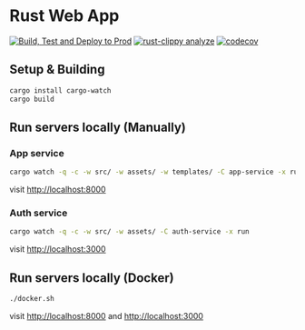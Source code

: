 # Rust Web App

[![Build, Test and Deploy to Prod](https://github.com/acgetchell/live-bootcamp-project/actions/workflows/prod.yml/badge.svg)](https://github.com/acgetchell/live-bootcamp-project/actions/workflows/prod.yml)
[![rust-clippy analyze](https://github.com/acgetchell/live-bootcamp-project/actions/workflows/rust-clippy.yml/badge.svg)](https://github.com/acgetchell/live-bootcamp-project/actions/workflows/rust-clippy.yml)
[![codecov](https://codecov.io/gh/acgetchell/live-bootcamp-project/graph/badge.svg?token=thr2pXXnhf)](https://codecov.io/gh/acgetchell/live-bootcamp-project)

## Setup & Building

```bash
cargo install cargo-watch
cargo build
```

## Run servers locally (Manually)

### App service

```bash
cargo watch -q -c -w src/ -w assets/ -w templates/ -C app-service -x run
```

visit <http://localhost:8000>

### Auth service

```bash
cargo watch -q -c -w src/ -w assets/ -C auth-service -x run
```

visit <http://localhost:3000>

## Run servers locally (Docker)

```bash
./docker.sh
```

visit <http://localhost:8000> and <http://localhost:3000>
